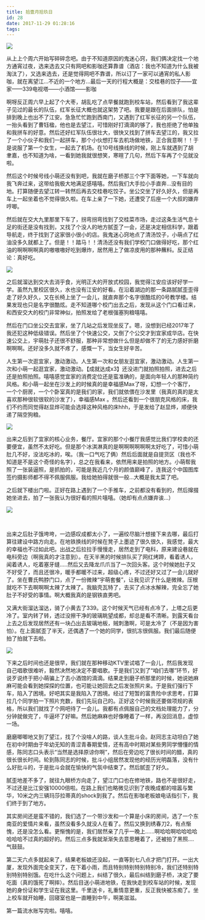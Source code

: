 ```yaml
---
title: 拾壹月拾玖日
id: 28
date: 2017-11-29 01:28:16
tags:
---
```

![](https://eremite-1252628011.cossh.myqcloud.com/wp-content/uploads/2017/11/20171118_160005.jpg)

从上上个周六开始写碎碎念吧。由于不知道原因的鬼迷心窍，我们俩决定找一个地方通宵过夜，选来选去又只有网吧和影咖还算靠谱（酒店：我也不知道为什么我被淘汰了），又选来选去，还是觉得网吧不靠谱，所以订了一家可以通宵的私人影咖，就在离望江...不近的一个地方...最后一天的行程大概是：交桂巷的饺子——宜家——339电视塔——小酒馆——影咖

啊呀反正周六早上起了个大枣，胡乱吃了点早餐就跑到校车站，然后看到了我这辈子见过的最长的队伍，红军长征大概也就这架势了吧。我要是跟在后面排队，怕是排到晚上也出不了江安。急急忙忙跑到西南门，又遇到了红军长征的另一个队伍，一抬头看到了曹钰楹，他也是去望江，可惜刚好打滴滴的够了，我也拒绝了他单独和我拼车的好意。然后还好红军队伍很壮大，很快又找到了拼车去望江的，我又拉了一个小伙子和我们一起拼车，那个小伙想打车去机场做地铁，正合我意啊！！于是说服了第一个女生，一起去了机场。在10号线换线的时候，刚上车就遇到了胡聿嘉，也不知道为啥，一看到她我就很想笑，寒暄了几句，然后下车再了个见就没啦。

然后这个时候号线小萌还没有到吧，我就在磨子桥那三个字下面等她，一下车就向我飞奔过来，这带给我极大地满足感嘻嘻。然后我们大手拉小手直奔...没有目的地。打算随便去望江转一转然后再去交桂巷吃饺子。坐公交坐了好久好久，但是再车上一起坐着也不觉得很久啦。在车上亲了一下她，还遭受了后座一个大叔的嫌弃哼唧。

然后就在交大九里那里下车了，拐弯拐弯找到了交桂菜市场，走过这条生活气息十足的街还是没有找到，又找了个没人的地方腻歪了一会，还是决定相信科学，跟着导航走，终于找到了这家很小很小的店。我鬼迷心窍地点了清汤饺子，小萌点了红油没多久就都上了。但是！！踏马！！清汤还没有我们学校门口做得好吃，那个红油的啊啊啊啊真的嗷嗷嗷好吃到爆炸，居然用上了做凉皮用的那种蘸料。反正结论：真好吃。

![](https://eremite-1252628011.cossh.myqcloud.com/wp-content/uploads/2017/11/1511893024182.jpeg)

之后就溜达到交大去消乎食，光明正大的开放式校园，我觉得江安应该好好学一学。虽然九里校区很久，水也没有江安的好看。在沿着湖边的那一条路腻腻歪歪得走了好久好久，又在长椅上坐了一会儿，就直奔那个名字很酷炫的0号教学楼。结果发现也只是名字很酷炫。走不知道哪个校门出去之后，发现从这个门口看过来，和西安交大的校门非常神似，拍照发给了老根强塞狗粮嘻嘻。

然后在门口坐公交去宜家，坐了几站之后发现坐反了。嗯，没想到已经2017年了我还犯这种低级错误。然后坐了个快速公交，又倒了个公交才到宜家成华店。在快速公交上，宇萌肚子还很不舒服，那种非常想做什么但是却做不了的无力感好折磨啊啊啊。还好没多久就不疼了，感慨一下，当女生好辛苦。

人生第一次逛宜家，激动激动。人生第一次和女朋友逛宜家，激动激动。人生第一次和小萌一起逛宜家，激动激动。【成就达成x3】还没进门就拍照拍照，进去之后还是拍照拍照。嘻嘻感觉宜家的消费定位还是蛮准确的，是面向年轻人的那种简约风格。和小萌一起坐在沙发上的时候真的是幸福感Max了呀，幻想一个个客厅，一个个厨房，一个个卧室真的是我们的家，我们就依偎在沙发里（我真的真的是太喜欢那种很软很软的沙发了），幸福感Max 。然后还看到一个很朋克风格的床，我们不约而同觉得赵显烨可能会选择这种风格的床hhh，于是发给了赵显烨，顺便快递了隔空狗粮。

![](https://eremite-1252628011.cossh.myqcloud.com/wp-content/uploads/2017/11/7feaf3ff9c9b602a.jpg)

出来之后到了宜家的核心业务，餐厅。宜家的那个小餐厅我感觉比我们学校卖的还要便宜，虽然不太好吃。但是那个冰淇淋真的是啊啊啊啊啊啊太好吃了，可惜小萌肚几不好，没法吃冰的，唉。（我一口气吃了俩）然后后面就是自提货区（我也不知道是不是这个奇怪的名字），总之在我看来，依然用来是拍照的地方。小萌帮我照了一张装逼照，是抓拍的，可能是我近几个月的颜值巅峰了，连我这个中国图库签约摄影师都不得不佩服佩服。我给她拍得就很一般...大概是我太菜了吧。


之后就下楼出门啦。正好在路上遇到了一个手推车，之前都没有看到的，然后撺掇她坐进去，拍了一张我认为很好看的照片嘻嘻。（她却有点点嫌弃诶...）

![](https://eremite-1252628011.cossh.myqcloud.com/wp-content/uploads/2017/11/2017-11-18-04.29.00-1.jpg)

&nbsp;

出来之后肚子饿垮垮，一边感叹成都太小了，一遍绞尽脑汁想接下来去哪，最后打算往建设中路方向走。在地铁换线的时候在凳子上墨迹了很久很久，我感觉，最大的幸福也不过如此吧。出战之后拉拉手慢慢走，居然走到了电科，原来建设巷就在电科旁边（啊我真的才注意到）。在天半黑的时候排队买了网红烤蹄，看着诱人，闻着诱人，吃着塞牙缝.....然后又去降龙爪爪当了一次回头客。这个时候她肚子又不好受了，而且还很冷，暖手都暖不过来，超级心疼，不过还好又过了一会儿就好了。坐在曹氏鸭脖门口，点了一份微辣“宇萌套餐”，让我见识了什么是微辣。压根就吃不下去啊啊啊太辣了太辣了。我脑壳瓦特了，去买了点冰水解辣，完全忘了她肚子不好受的事情。啊大概我真的是钢铁直男吧。

又满大街溜达溜达，骑了小黄去了339。这个时候天气已经有点冷了，上塔之后更冷了。室内转了转，透过没擦干净的玻璃眺望成都，却总是看不清晰。到露天看台上去之后发现居然还有一块凸出去玻璃地板，贼刺激啊，可是太冷了（不是因为害怕）。在上面腻歪了半天，还偶遇了一个她的同学，很抗冻很佩服。我们最后随便拍了拍就下去啦。

![](https://eremite-1252628011.cossh.myqcloud.com/wp-content/uploads/2017/11/20171118_200018.jpg)

下来之后时间也还是很早，我们就在那种移动KTV里试唱了一会儿，然后我发现自己唱歌很难听，毅然决然地决定不要唱歌。于是我们又到了“咱们去哪”环节，好说歹说终于把小萌骗上了去小酒馆的滴滴。结果走到磨子桥那里的时候，她说她麻麻可能会看到她探探的位置，也可能让她回去之后发张照片来。于是我们强行下车，陷入了困境。好吧其实是我陷入了困境。经过了短暂的富贵险中求思考，打算拉几个同学拍一下照片充数，我们先玩自己的。正好这个时候我还要做项规的表格，所以我们就找了个网吧待了一会儿。我都有点佩服自己的文档处理能力了，分分钟就做完了，牛逼坏了好嘛。然后她麻麻也好像睡着了一样，再没回消息，虚惊一场。

磨磨唧唧地又到了望江，找了个没啥人的路，谈人生批斗会。赵同志主动坦白了她在初中时期由于年幼无知的青涩青春期爱情，还有高中时期对某些男同学懵懂的情感，陈同志口头表示“当然是选择原谅你啊”，然后在旁边吃了很长时间的醋，真的很长很长时间。轮到陈同志的时候，批斗小组居然发现他的经历光明磊落，没有什么好批斗的，于是批斗会就在愉快的气氛中结束了。然后腻歪了好久。

腻歪地差不多了，就往九眼桥方向走了，望江门口也在修地铁，路也不是很好走，不过还是比江安强10000倍啦。在路上我们也略微见识到了夜晚成都的喧嚣与繁华，10米之内三辆玛莎拉蒂真的shock到我了。然后在影咖老板娘电话指引下，我们终于到了地方。

其实房间还是蛮不错的，我们选了一个带沙发和一个算是小床的房间，选了一个东南亚的爱情片来看，虽然没看多久就没人在看了。然后又换到绣春刀2，有点惭愧，还是没怎么看。更惭愧的是，我们居然亲了几乎一晚上......啊哈哈啊哈哈哈哈哈哈哈不过真的超好的。然后三点多我就渐渐失去意思睡着了，还被拍了黑照....气鼓鼓。

第二天六点多就起来了，结果老板娘还没起，一直等到七八点才把门打开。一出大厦，发现外面完全变天了，在下着小雨，而且特别特别特别特别冷，我们还特别特别特别特别饿。在吃什么这个问题上，纠结了很久，最后纠结到磨子桥，决定了要吃面（真的饿死了啊摔）。然后目送小萌进地铁，在我快走到校车站的时候，发现她的身份证和学生证在我这里。千里送卡，礼重情意更重，反正我快被冻痴了。坐上校车就开始睡，回寝室也是一直睡到中午，啊美滋滋。

第一篇流水账写完啦。嘻嘻。